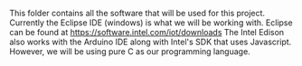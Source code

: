 This folder contains all the software that will be used for this project. Currently the Eclipse IDE (windows) is what we will be working with. Eclipse can be found at https://software.intel.com/iot/downloads The Intel Edison also works with the Arduino IDE along with Intel's SDK that uses Javascript. However, we will be using pure C as our programming language.

